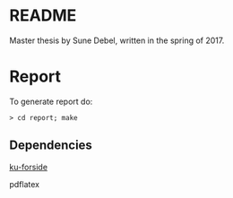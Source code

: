 # README

Master thesis by Sune Debel, written in the spring of 2017.

# Report
To generate report do:

    > cd report; make
## Dependencies
[ku-forside](http://www.math.ku.dk/~m00cha/ku-forside.zip)

pdflatex
